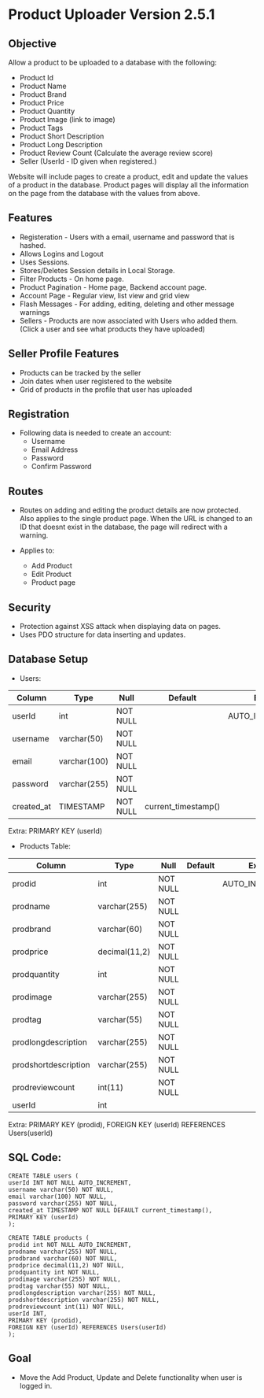 # Product Uploader Version 2.5.1

## Objective

Allow a product to be uploaded to a database with the following:

- Product Id
- Product Name
- Product Brand
- Product Price
- Product Quantity
- Product Image (link to image)
- Product Tags
- Product Short Description
- Product Long Description
- Product Review Count (Calculate the average review score)
- Seller (UserId - ID given when registered.)

Website will include pages to create a product, edit and update the values of a product in the database. Product pages will display all the information on the page from the database with the values from above.

## Features

- Registeration -  Users with a email, username and password that is hashed.
- Allows Logins and Logout
- Uses Sessions.
- Stores/Deletes Session details in Local Storage.
- Filter Products - On home page.
- Product Pagination - Home page, Backend account page.
- Account Page - Regular view, list view and grid view
- Flash Messages - For adding, editing, deleting and other message warnings
- Sellers - Products are now associated with Users who added them. (Click a user and see what products they have uploaded)

## Seller Profile Features

- Products can be tracked by the seller
- Join dates when user registered to the website
- Grid of products in the profile that user has uploaded

## Registration

- Following data is needed to create an account:
    - Username
    - Email Address
    - Password
    - Confirm Password

## Routes

- Routes on adding and editing the product details are now protected. Also applies to the single product page. When the URL is changed to an ID that doesnt exist in the database, the page will redirect with a warning.

- Applies to:
    - Add Product
    - Edit Product
    - Product page

## Security

- Protection against XSS attack when displaying data on pages.
- Uses PDO structure for data inserting and updates.

## Database Setup

- Users:

| Column | Type |  Null | Default | Extra |
| --- | --- | --- | --- | --- |
| userId | int  | NOT NULL  | | AUTO_INCREMENT  |
| username | varchar(50)  | NOT NULL  |
| email | varchar(100)  | NOT NULL  |
| password | varchar(255)  | NOT NULL  |
| created_at | TIMESTAMP  | NOT NULL  | current_timestamp() |

Extra: PRIMARY KEY (userId)

- Products Table:

| Column | Type |  Null | Default | Extra |
| --- | --- | --- | --- | --- |
| prodid | int  | NOT NULL  | | AUTO_INCREMENT  |
| prodname | varchar(255)  | NOT NULL  |
| prodbrand | varchar(60)  | NOT NULL  |
| prodprice | decimal(11,2)  | NOT NULL  |
| prodquantity | int  | NOT NULL  |
| prodimage | varchar(255)  | NOT NULL  |
| prodtag | varchar(55)  | NOT NULL  | 
| prodlongdescription | varchar(255)  | NOT NULL  | 
| prodshortdescription | varchar(255)  | NOT NULL  | 
| prodreviewcount | int(11)  | NOT NULL  |
| userId | int  |

Extra: PRIMARY KEY (prodid), FOREIGN KEY (userId) REFERENCES Users(userId)

## SQL Code:

```
CREATE TABLE users (
userId INT NOT NULL AUTO_INCREMENT,
username varchar(50) NOT NULL,
email varchar(100) NOT NULL,
password varchar(255) NOT NULL,
created_at TIMESTAMP NOT NULL DEFAULT current_timestamp(),
PRIMARY KEY (userId)
);
```


```
CREATE TABLE products (
prodid int NOT NULL AUTO_INCREMENT,
prodname varchar(255) NOT NULL,
prodbrand varchar(60) NOT NULL,
prodprice decimal(11,2) NOT NULL,
prodquantity int NOT NULL,
prodimage varchar(255) NOT NULL,
prodtag varchar(55) NOT NULL,
prodlongdescription varchar(255) NOT NULL,
prodshortdescription varchar(255) NOT NULL,
prodreviewcount int(11) NOT NULL,
userId INT,
PRIMARY KEY (prodid),
FOREIGN KEY (userId) REFERENCES Users(userId)
); 
```



## Goal

- Move the Add Product, Update and Delete functionality when user is logged in.
